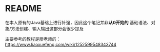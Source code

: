 # README

在本人原有的Java基础上进行补强，因此这个笔记并非**从0开始的**
基础语法、对象/方法创建、输入输出这部分会很少提及

主要参考的教程是廖老师的：https://www.liaoxuefeng.com/wiki/1252599548343744
